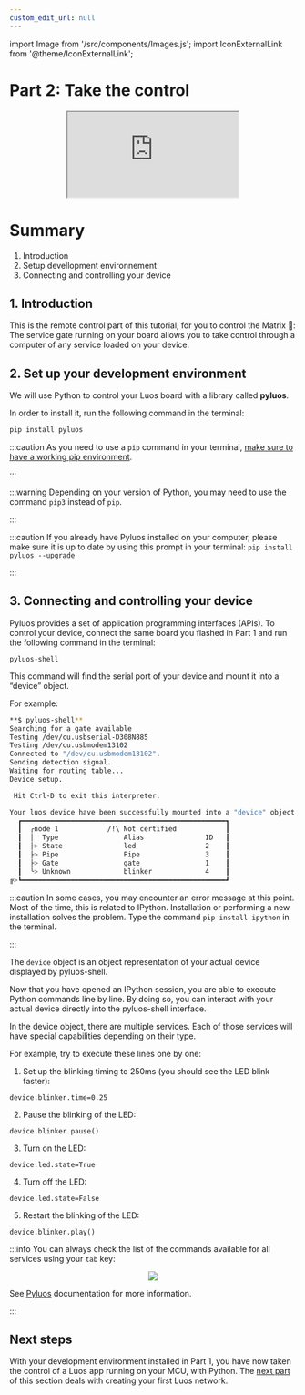 ```yaml
---
custom_edit_url: null
---
```


import Image from '/src/components/Images.js';
import IconExternalLink from '@theme/IconExternalLink';

# Part 2: Take the control

<div align="center"><iframe className="player_iframe" src="https://www.youtube.com/embed/VcK-LJ-gnDo?start=363&feature=oembed" allow="accelerometer; autoplay; encrypted-media; gyroscope; picture-in-picture; fullscreen" ></iframe></div>

# Summary

1. Introduction
2. Setup devellopment environnement
3. Connecting and controlling your device

## 1. Introduction

This is the remote control part of this tutorial, for you to control the Matrix 💊: The service gate running on your board allows you to take control through a computer of any service loaded on your device.

## 2. Set up your development environment

We will use Python to control your Luos board with a library called **pyluos**.

In order to install it, run the following command in the terminal:

```bash
pip install pyluos
```

:::caution
As you need to use a `pip` command in your terminal, [make sure to have a working pip environment](https://pip.pypa.io/en/stable/getting-started/).

:::

:::warning
Depending on your version of Python, you may need to use the command `pip3` instead of `pip`.

:::

:::caution
If you already have Pyluos installed on your computer, please make sure it is up to date by using this prompt in your terminal: `pip install pyluos --upgrade`

:::

## 3. Connecting and controlling your device

Pyluos provides a set of application programming interfaces (APIs). To control your device, connect the same board you flashed in Part 1 and run the following command in the terminal:

```
pyluos-shell
```

This command will find the serial port of your device and mount it into a “device” object.

For example:

```bash
**$ pyluos-shell**
Searching for a gate available
Testing /dev/cu.usbserial-D308N885
Testing /dev/cu.usbmodem13102
Connected to "/dev/cu.usbmodem13102".
Sending detection signal.
Waiting for routing table...
Device setup.

 Hit Ctrl-D to exit this interpreter.

Your luos device have been successfully mounted into a "device" object:
  ┏━━━━━━━━━━━━━━━━━━━━━━━━━━━━━━━━━━━━━━━━━━━━━━━━━━┓
  ┃  ╭node 1            /!\ Not certified            ┃
  ┃  │  Type                Alias               ID   ┃
  ┃  ├> State               led                 2    ┃
  ┃  ├> Pipe                Pipe                3    ┃
  ┃  ├> Gate                gate                1    ┃
  ┃  ╰> Unknown             blinker             4    ┃
╔>┗━━━━━━━━━━━━━━━━━━━━━━━━━━━━━━━━━━━━━━━━━━━━━━━━━━┛
```

:::caution
In some cases, you may encounter an error message at this point. Most of the time, this is related to IPython. Installation or performing a new installation solves the problem. Type the command `pip install ipython` in the terminal.

:::

The `device` object is an object representation of your actual device displayed by pyluos-shell.

Now that you have opened an IPython session, you are able to execute Python commands line by line. By doing so, you can interact with your actual device directly into the pyluos-shell interface.

In the device object, there are multiple services. Each of those services will have special capabilities depending on their type.

For example, try to execute these lines one by one:

1. Set up the blinking timing to 250ms (you should see the LED blink faster):

```
device.blinker.time=0.25
```

2. Pause the blinking of the LED:

```
device.blinker.pause()
```

3. Turn on the LED:

```
device.led.state=True
```

4. Turn off the LED:

```
device.led.state=False
```

5. Restart the blinking of the LED:

```
device.blinker.play()
```

:::info
You can always check the list of the commands available for all services using your `tab` key:

<div align="center">
  <Image src="/img/get-started/get-started-2.png" darkSrc="/img/get-started/get-started-2.png"/>
</div>

See [Pyluos](https://docs.luos.io/docs/tools/pyluos) documentation for more information.

:::

## Next steps

With your development environment installed in Part 1, you have now taken the control of a Luos app running on your MCU, with Python. The [next part](/get-started/get-started3) of this section deals with creating your first Luos network.
